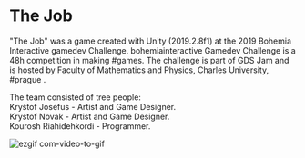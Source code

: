 # The Job
"The Job" was a game created with Unity (2019.2.8f1) at the 2019 Bohemia Interactive gamedev Challenge.
bohemiainteractive Gamedev Challenge is a 48h competition in making #games. The challenge is part of GDS Jam and is hosted by Faculty of Mathematics and Physics, Charles University, #prague .

The team consisted of tree people:  
Kryštof Josefus - Artist and Game Designer.  
Krystof Novak - Artist and Game Designer.  
Kourosh Riahidehkordi - Programmer.  

![ezgif com-video-to-gif](https://user-images.githubusercontent.com/26629624/77255020-d12ae480-6c64-11ea-8d1d-79adfeb5f6b0.gif)
